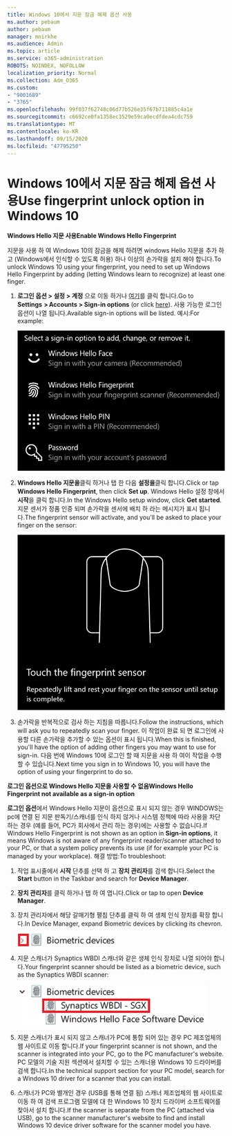 ```yaml
---
title: Windows 10에서 지문 잠금 해제 옵션 사용
ms.author: pebaum
author: pebaum
manager: mnirkhe
ms.audience: Admin
ms.topic: article
ms.service: o365-administration
ROBOTS: NOINDEX, NOFOLLOW
localization_priority: Normal
ms.collection: Adm_O365
ms.custom:
- "9001689"
- "3765"
ms.openlocfilehash: 99f037f62748c06d77b526e35f67b711885c4a1e
ms.sourcegitcommit: c6692ce0fa1358ec3529e59ca0ecdfdea4cdc759
ms.translationtype: MT
ms.contentlocale: ko-KR
ms.lasthandoff: 09/15/2020
ms.locfileid: "47795250"
---
```

# <a name="use-fingerprint-unlock-option-in-windows-10"></a><span data-ttu-id="845ed-102">Windows 10에서 지문 잠금 해제 옵션 사용</span><span class="sxs-lookup"><span data-stu-id="845ed-102">Use fingerprint unlock option in Windows 10</span></span>

<span data-ttu-id="845ed-103">**Windows Hello 지문 사용**</span><span class="sxs-lookup"><span data-stu-id="845ed-103">**Enable Windows Hello Fingerprint**</span></span>

<span data-ttu-id="845ed-104">지문을 사용 하 여 Windows 10의 잠금을 해제 하려면 windows Hello 지문을 추가 하 고 (Windows에서 인식할 수 있도록 허용) 하나 이상의 손가락을 설치 해야 합니다.</span><span class="sxs-lookup"><span data-stu-id="845ed-104">To unlock Windows 10 using your fingerprint, you need to set up Windows Hello Fingerprint by adding (letting Windows learn to recognize) at least one finger.</span></span> 

1. <span data-ttu-id="845ed-105">**로그인 옵션 > 설정 > 계정** 으로 이동 하거나 [여기](ms-settings:signinoptions?activationSource=GetHelp)를 클릭 합니다.</span><span class="sxs-lookup"><span data-stu-id="845ed-105">Go to **Settings  > Accounts > Sign-in options** (or click [here](ms-settings:signinoptions?activationSource=GetHelp)).</span></span> <span data-ttu-id="845ed-106">사용 가능한 로그인 옵션이 나열 됩니다.</span><span class="sxs-lookup"><span data-stu-id="845ed-106">Available sign-in options will be listed.</span></span> <span data-ttu-id="845ed-107">예시:</span><span class="sxs-lookup"><span data-stu-id="845ed-107">For example:</span></span>

    ![로그인 옵션](media/sign-in-options.png)

2. <span data-ttu-id="845ed-109">**Windows Hello 지문을**클릭 하거나 탭 한 다음 **설정을**클릭 합니다.</span><span class="sxs-lookup"><span data-stu-id="845ed-109">Click or tap **Windows Hello Fingerprint**, then click **Set up**.</span></span> <span data-ttu-id="845ed-110">Windows Hello 설정 창에서 **시작**을 클릭 합니다.</span><span class="sxs-lookup"><span data-stu-id="845ed-110">In the Windows Hello setup window, click **Get started**.</span></span> <span data-ttu-id="845ed-111">지문 센서가 정품 인증 되며 손가락을 센서에 배치 하 라는 메시지가 표시 됩니다.</span><span class="sxs-lookup"><span data-stu-id="845ed-111">The fingerprint sensor will activate, and you'll be asked to place your finger on the sensor:</span></span>

   ![지문 센서입니다.](media/fingerprint-sensor.png)

3. <span data-ttu-id="845ed-113">손가락을 반복적으로 검사 하는 지침을 따릅니다.</span><span class="sxs-lookup"><span data-stu-id="845ed-113">Follow the instructions, which will ask you to repeatedly scan your finger.</span></span> <span data-ttu-id="845ed-114">이 작업이 완료 되 면 로그인에 사용할 다른 손가락을 추가할 수 있는 옵션이 표시 됩니다.</span><span class="sxs-lookup"><span data-stu-id="845ed-114">When this is finished, you'll have the option of adding other fingers you may want to use for sign-in.</span></span> <span data-ttu-id="845ed-115">다음 번에 Windows 10에 로그인 할 때 지문을 사용 하 여이 작업을 수행할 수 있습니다.</span><span class="sxs-lookup"><span data-stu-id="845ed-115">Next time you sign in to Windows 10, you will have the option of using your fingerprint to do so.</span></span>

<span data-ttu-id="845ed-116">**로그인 옵션으로 Windows Hello 지문을 사용할 수 없음**</span><span class="sxs-lookup"><span data-stu-id="845ed-116">**Windows Hello Fingerprint not available as a sign-in option**</span></span>

<span data-ttu-id="845ed-117">**로그인 옵션**에서 Windows Hello 지문이 옵션으로 표시 되지 않는 경우 WINDOWS는 pc에 연결 된 지문 판독기/스캐너를 인식 하지 않거나 시스템 정책에 따라 사용을 차단 하는 경우 (예를 들어, PC가 회사에서 관리 하는 경우)에는 사용할 수 없습니다.</span><span class="sxs-lookup"><span data-stu-id="845ed-117">If Windows Hello Fingerprint is not shown as an option in **Sign-in options**, it means Windows is not aware of any fingerprint reader/scanner attached to your PC, or that a system policy prevents its use (if for example your PC is managed by your workplace).</span></span> <span data-ttu-id="845ed-118">해결 방법:</span><span class="sxs-lookup"><span data-stu-id="845ed-118">To troubleshoot:</span></span> 

1. <span data-ttu-id="845ed-119">작업 표시줄에서 **시작** 단추를 선택 하 고 **장치 관리자**를 검색 합니다.</span><span class="sxs-lookup"><span data-stu-id="845ed-119">Select the **Start** button in the Taskbar and search for **Device Manager**.</span></span>

2. <span data-ttu-id="845ed-120">**장치 관리자**를 클릭 하거나 탭 하 여 엽니다.</span><span class="sxs-lookup"><span data-stu-id="845ed-120">Click or tap to open **Device Manager**.</span></span>

3. <span data-ttu-id="845ed-121">장치 관리자에서 해당 갈매기형 펼침 단추를 클릭 하 여 생체 인식 장치를 확장 합니다.</span><span class="sxs-lookup"><span data-stu-id="845ed-121">In Device Manager, expand Biometric devices by clicking its chevron.</span></span>

   ![생체 인식 장치](media/biometric-devices.png)

4. <span data-ttu-id="845ed-123">지문 스캐너가 Synaptics WBDI 스캐너와 같은 생체 인식 장치로 나열 되어야 합니다.</span><span class="sxs-lookup"><span data-stu-id="845ed-123">Your fingerprint scanner should be listed as a biometric device, such as the Synaptics WBDI scanner:</span></span>

   ![생체 인식 장치](media/biometric-devices-expanded.png)

5. <span data-ttu-id="845ed-125">지문 스캐너가 표시 되지 않고 스캐너가 PC에 통합 되어 있는 경우 PC 제조업체의 웹 사이트로 이동 합니다.</span><span class="sxs-lookup"><span data-stu-id="845ed-125">If your fingerprint scanner is not shown, and the scanner is integrated into your PC, go to the PC manufacturer's website.</span></span> <span data-ttu-id="845ed-126">PC 모델의 기술 지원 섹션에서 설치할 수 있는 스캐너용 Windows 10 드라이버를 검색 합니다.</span><span class="sxs-lookup"><span data-stu-id="845ed-126">In the technical support section for your PC model, search for a Windows 10 driver for a scanner that you can install.</span></span>

6. <span data-ttu-id="845ed-127">스캐너가 PC와 별개인 경우 (USB를 통해 연결 됨) 스캐너 제조업체의 웹 사이트로 이동 하 여 검색 프로그램 모델에 대 한 Windows 10 장치 드라이버 소프트웨어를 찾아서 설치 합니다.</span><span class="sxs-lookup"><span data-stu-id="845ed-127">If the scanner is separate from the PC (attached via USB), go to the scanner manufacturer's website to find and install Windows 10 device driver software for the scanner model you have.</span></span>
